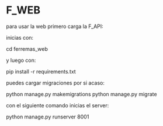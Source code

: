 # F_WEB

para usar la web primero carga la F_API:

inicias con:

cd ferremas_web

y luego con:

pip install -r requirements.txt

puedes cargar migraciones por si acaso:

python manage.py makemigrations
python manage.py migrate


con el siguiente comando inicias el server:

python manage.py runserver 8001